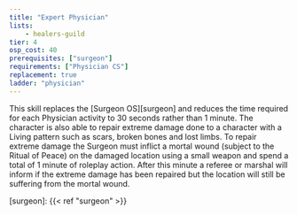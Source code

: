 ```yaml
---
title: "Expert Physician"
lists:
    - healers-guild
tier: 4
osp_cost: 40
prerequisites: ["surgeon"]
requirements: ["Physician CS"]
replacement: true
ladder: "physician"
---
```

This skill replaces the [Surgeon OS][surgeon] and reduces the time required for each Physician activity to 30 seconds rather than 1 minute. The character is also able to repair extreme damage done to a character with a Living pattern such as scars, broken bones and lost limbs. To repair extreme damage the Surgeon must inflict a mortal wound (subject to the Ritual of Peace) on the damaged location using a small weapon and spend a total of 1 minute of roleplay action. After this minute a referee or marshal will inform if the extreme damage has been repaired but the location will still be suffering from the mortal wound.

[surgeon]: {{< ref "surgeon" >}}